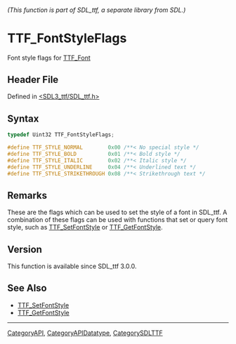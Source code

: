 ###### (This function is part of SDL_ttf, a separate library from SDL.)
# TTF_FontStyleFlags

Font style flags for [TTF_Font](TTF_Font)

## Header File

Defined in [<SDL3_ttf/SDL_ttf.h>](https://github.com/libsdl-org/SDL_ttf/blob/main/include/SDL3_ttf/SDL_ttf.h)

## Syntax

```c
typedef Uint32 TTF_FontStyleFlags;

#define TTF_STYLE_NORMAL        0x00 /**< No special style */
#define TTF_STYLE_BOLD          0x01 /**< Bold style */
#define TTF_STYLE_ITALIC        0x02 /**< Italic style */
#define TTF_STYLE_UNDERLINE     0x04 /**< Underlined text */
#define TTF_STYLE_STRIKETHROUGH 0x08 /**< Strikethrough text */
```

## Remarks

These are the flags which can be used to set the style of a font in
SDL_ttf. A combination of these flags can be used with functions that set
or query font style, such as [TTF_SetFontStyle](TTF_SetFontStyle) or
[TTF_GetFontStyle](TTF_GetFontStyle).

## Version

This function is available since SDL_ttf 3.0.0.

## See Also

- [TTF_SetFontStyle](TTF_SetFontStyle)
- [TTF_GetFontStyle](TTF_GetFontStyle)

----
[CategoryAPI](CategoryAPI), [CategoryAPIDatatype](CategoryAPIDatatype), [CategorySDLTTF](CategorySDLTTF)

